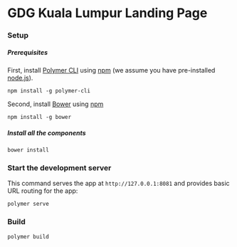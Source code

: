 # GDG Kuala Lumpur Landing Page

### Setup

##### Prerequisites

First, install [Polymer CLI](https://github.com/Polymer/polymer-cli) using
[npm](https://www.npmjs.com) (we assume you have pre-installed [node.js](https://nodejs.org)).

    npm install -g polymer-cli

Second, install [Bower](https://bower.io/) using [npm](https://www.npmjs.com)

    npm install -g bower

##### Install all the components

    bower install

### Start the development server

This command serves the app at `http://127.0.0.1:8081` and provides basic URL
routing for the app:

    polymer serve

### Build

    polymer build